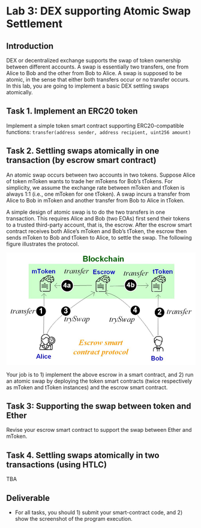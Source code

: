 Lab 3: DEX supporting Atomic Swap Settlement
===

Introduction
---

DEX or decentralized exchange supports the swap of token ownership between different accounts. A swap is essentially two transfers, one from Alice to Bob and the other from Bob to Alice. A swap is supposed to be atomic, in the sense that either both transfers occur or no transfer occurs. In this lab, you are going to implement a basic DEX settling swaps atomically.


Task 1. Implement an ERC20 token
---

Implement a simple token smart contract supporting ERC20-compatible functions:   `transfer(address sender, address recipient, uint256 amount)` 

<!--

contract SimpleToken {
    mapping (address => uint256) private _balances;
    function transfer(address sender, address recipient, uint256 amount) internal {
        if ( _balances[sender] - amount < 0) throw;
        _balances[sender] -= amount;
        _balances[recipient] += amount;
    }
}

-->

Task 2. Settling swaps atomically in one transaction (by escrow smart contract)
---

An atomic swap occurs between two accounts in two tokens. Suppose Alice of token mToken wants to trade her mTokens for Bob’s tTokens. For simplicity, we assume the exchange rate between mToken and tToken is always 1:1 (i.e., one mToken for one tToken). A swap incurs a transfer from Alice to Bob in mToken and another transfer from Bob to Alice in tToken.

A simple design of atomic swap is to do the two transfers in one transaction. This requires Alice and Bob (two EOAs) first send their tokens to a trusted third-party account, that is, the escrow. After the escrow smart contract receives both Alice’s mToken and Bob’s tToken, the escrow then sends mToken to Bob and tToken to Alice, to settle the swap. The following figure illustrates the protocol.

![Contract design diagram](lab-escrow3.jpg)

Your job is to 1) implement the above escrow in a smart contract, and 2) run an atomic swap by deploying the token smart contracts (twice respectively as mToken and tToken instances) and the escrow smart contract.

Task 3: Supporting the swap between token and Ether
---

Revise your escrow smart contract to support the swap between Ether and mToken.

Task 4. Settling swaps atomically in two transactions (using HTLC)
---

TBA

Deliverable
---

- For all tasks, you should 1) submit your smart-contract code, and 2) show the screenshot of the program execution. 
